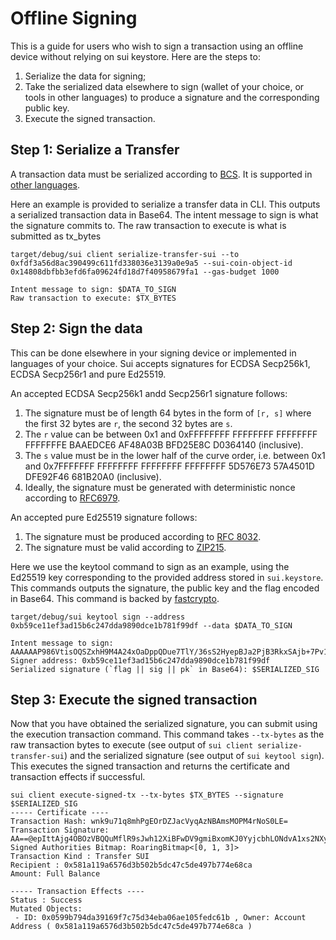 # Offline Signing

This is a guide for users who wish to sign a transaction using an offline device without relying on sui keystore. Here are the steps to:
1. Serialize the data for signing;
2. Take the serialized data elsewhere to sign (wallet of your choice, or tools in other languages) to produce a signature and the corresponding public key.
3. Execute the signed transaction.

## Step 1: Serialize a Transfer

A transaction data must be serialized according to [BCS](https://crates.io/crates/bcs). It is supported in [other languages](https://github.com/zefchain/serde-reflection#language-interoperability).

Here an example is provided to serialize a transfer data in CLI. This outputs a serialized transaction data in Base64. The intent message to sign is what the signature commits to. The raw transaction to execute is what is submitted as tx_bytes
 
```shell
target/debug/sui client serialize-transfer-sui --to 0xfdf3a56d8ac390499c611fd338036e3139a0e9a5 --sui-coin-object-id 0x14808dbfbb3efd6fa09624fd18d7f40958679fa1 --gas-budget 1000

Intent message to sign: $DATA_TO_SIGN
Raw transaction to execute: $TX_BYTES
```

## Step 2: Sign the data
This can be done elsewhere in your signing device or implemented in languages of your choice. Sui accepts signatures for ECDSA Secp256k1, ECDSA Secp256r1 and pure Ed25519.

An accepted ECDSA Secp256k1 andd Secp256r1 signature follows:
1. The signature must be of length 64 bytes in the form of `[r, s]` where the first 32 bytes are `r`, the second 32 bytes are `s`.
2. The `r` value can be between 0x1 and 0xFFFFFFFF FFFFFFFF FFFFFFFF FFFFFFFE BAAEDCE6 AF48A03B BFD25E8C D0364140 (inclusive).
3. The `s` value must be in the lower half of the curve order, i.e. between 0x1 and 0x7FFFFFFF FFFFFFFF FFFFFFFF FFFFFFFF 5D576E73 57A4501D DFE92F46 681B20A0 (inclusive).
4. Ideally, the signature must be generated with deterministic nonce according to [RFC6979](https://www.rfc-editor.org/rfc/rfc6979).

An accepted pure Ed25519 signature follows:
1. The signature must be produced according to [RFC 8032](https://www.rfc-editor.org/rfc/rfc8032.html#section-5.1.6).
2. The signature must be valid according to [ZIP215](https://github.com/zcash/zips/blob/main/zip-0215.rst).

Here we use the keytool command to sign as an example, using the Ed25519 key corresponding to the provided address stored in `sui.keystore`. This commands outputs the signature, the public key and the flag encoded in Base64. This command is backed by [fastcrypto](https://crates.io/crates/fastcrypto).
 
```shell
target/debug/sui keytool sign --address 0xb59ce11ef3ad15b6c247dda9890dce1b781f99df --data $DATA_TO_SIGN

Intent message to sign: AAAAAAP986VtisOQSZxhH9M4A24xOaDppQDue7TlY/36sS2HyepBJa2PjB3RkxSAjb+7Pv1voJYk/RjX9AlYZ5+hAgAAAAAAAAAgghpx3ucYetjUIHnaFCho6iaUXnt4hczdAeLlgIw0GqsBAAAAAAAAAOgDAAAAAAAA
Signer address: 0xb59ce11ef3ad15b6c247dda9890dce1b781f99df
Serialized signature (`flag || sig || pk` in Base64): $SERIALIZED_SIG
```

## Step 3: Execute the signed transaction

Now that you have obtained the serialized signature, you can submit using the execution transaction command. This command takes `--tx-bytes` as the raw transaction bytes to execute (see output of `sui client serialize-transfer-sui`) and the serialized signature (see output of `sui keytool sign`). This executes the signed transaction and returns the certificate and transaction effects if successful.

```shell
sui client execute-signed-tx --tx-bytes $TX_BYTES --signature $SERIALIZED_SIG
----- Certificate ----
Transaction Hash: wnk9u71q8mhPgEOrDZJacVyqAzNBAmsMOPM4rNoS0LE=
Transaction Signature: AA==@epIttAjg4OBOzVBQQuMflR9sJwh12XiBFwDV9gmiBxomKJ0YyjcbhLONdvA1xs2NXy8xdagwHR/uRVdI6z+LAg==@rJzjxQ+FCK9m8YDU8Dq1Yx931HkIArhcw33kUPL9P8c=
Signed Authorities Bitmap: RoaringBitmap<[0, 1, 3]>
Transaction Kind : Transfer SUI
Recipient : 0x581a119a6576d3b502b5dc47c5de497b774e68ca
Amount: Full Balance

----- Transaction Effects ----
Status : Success
Mutated Objects:
 - ID: 0x0599b794da39169f7c75d34eba06ae105fedc61b , Owner: Account Address ( 0x581a119a6576d3b502b5dc47c5de497b774e68ca )
```